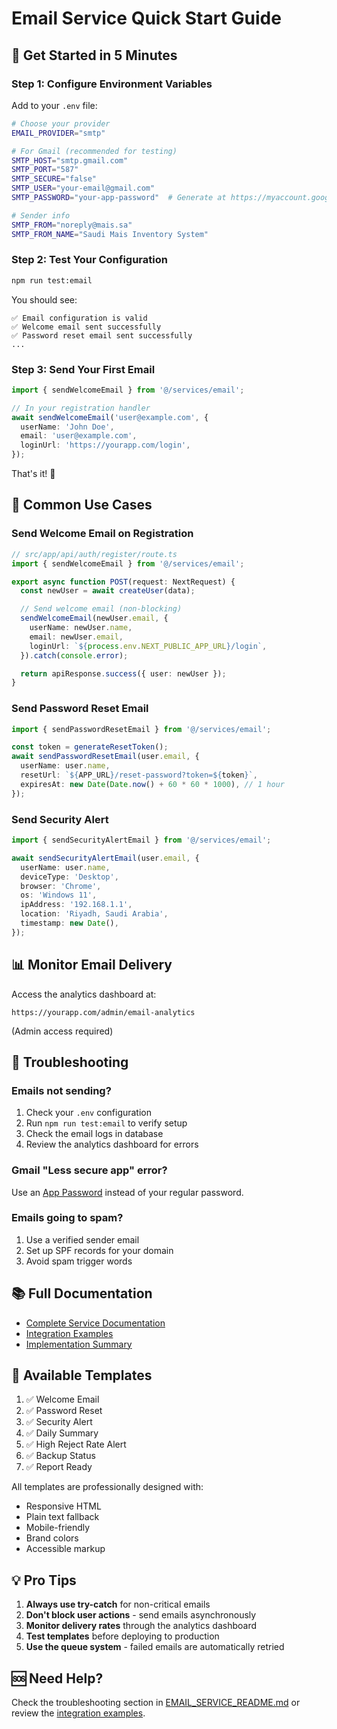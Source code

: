 # Email Service Quick Start Guide

## 🚀 Get Started in 5 Minutes

### Step 1: Configure Environment Variables

Add to your `.env` file:

```bash
# Choose your provider
EMAIL_PROVIDER="smtp"

# For Gmail (recommended for testing)
SMTP_HOST="smtp.gmail.com"
SMTP_PORT="587"
SMTP_SECURE="false"
SMTP_USER="your-email@gmail.com"
SMTP_PASSWORD="your-app-password"  # Generate at https://myaccount.google.com/apppasswords

# Sender info
SMTP_FROM="noreply@mais.sa"
SMTP_FROM_NAME="Saudi Mais Inventory System"
```

### Step 2: Test Your Configuration

```bash
npm run test:email
```

You should see:

```
✅ Email configuration is valid
✅ Welcome email sent successfully
✅ Password reset email sent successfully
...
```

### Step 3: Send Your First Email

```typescript
import { sendWelcomeEmail } from '@/services/email';

// In your registration handler
await sendWelcomeEmail('user@example.com', {
  userName: 'John Doe',
  email: 'user@example.com',
  loginUrl: 'https://yourapp.com/login',
});
```

That's it! 🎉

## 📧 Common Use Cases

### Send Welcome Email on Registration

```typescript
// src/app/api/auth/register/route.ts
import { sendWelcomeEmail } from '@/services/email';

export async function POST(request: NextRequest) {
  const newUser = await createUser(data);

  // Send welcome email (non-blocking)
  sendWelcomeEmail(newUser.email, {
    userName: newUser.name,
    email: newUser.email,
    loginUrl: `${process.env.NEXT_PUBLIC_APP_URL}/login`,
  }).catch(console.error);

  return apiResponse.success({ user: newUser });
}
```

### Send Password Reset Email

```typescript
import { sendPasswordResetEmail } from '@/services/email';

const token = generateResetToken();
await sendPasswordResetEmail(user.email, {
  userName: user.name,
  resetUrl: `${APP_URL}/reset-password?token=${token}`,
  expiresAt: new Date(Date.now() + 60 * 60 * 1000), // 1 hour
});
```

### Send Security Alert

```typescript
import { sendSecurityAlertEmail } from '@/services/email';

await sendSecurityAlertEmail(user.email, {
  userName: user.name,
  deviceType: 'Desktop',
  browser: 'Chrome',
  os: 'Windows 11',
  ipAddress: '192.168.1.1',
  location: 'Riyadh, Saudi Arabia',
  timestamp: new Date(),
});
```

## 📊 Monitor Email Delivery

Access the analytics dashboard at:

```
https://yourapp.com/admin/email-analytics
```

(Admin access required)

## 🔧 Troubleshooting

### Emails not sending?

1. Check your `.env` configuration
2. Run `npm run test:email` to verify setup
3. Check the email logs in database
4. Review the analytics dashboard for errors

### Gmail "Less secure app" error?

Use an [App Password](https://myaccount.google.com/apppasswords) instead of your regular password.

### Emails going to spam?

1. Use a verified sender email
2. Set up SPF records for your domain
3. Avoid spam trigger words

## 📚 Full Documentation

- [Complete Service Documentation](./EMAIL_SERVICE_README.md)
- [Integration Examples](./EMAIL_INTEGRATION_EXAMPLES.md)
- [Implementation Summary](../../.kiro/specs/auth-dashboard-enhancement/EMAIL_SYSTEM_IMPLEMENTATION_SUMMARY.md)

## 🎨 Available Templates

1. ✅ Welcome Email
2. ✅ Password Reset
3. ✅ Security Alert
4. ✅ Daily Summary
5. ✅ High Reject Rate Alert
6. ✅ Backup Status
7. ✅ Report Ready

All templates are professionally designed with:

- Responsive HTML
- Plain text fallback
- Mobile-friendly
- Brand colors
- Accessible markup

## 💡 Pro Tips

1. **Always use try-catch** for non-critical emails
2. **Don't block user actions** - send emails asynchronously
3. **Monitor delivery rates** through the analytics dashboard
4. **Test templates** before deploying to production
5. **Use the queue system** - failed emails are automatically retried

## 🆘 Need Help?

Check the troubleshooting section in [EMAIL_SERVICE_README.md](./EMAIL_SERVICE_README.md) or review the [integration examples](./EMAIL_INTEGRATION_EXAMPLES.md).

